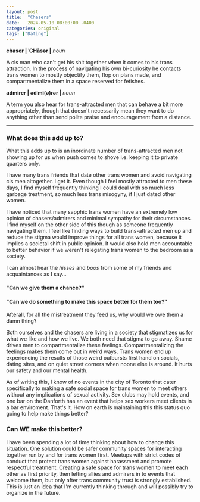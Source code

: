 ```yaml
---
layout: post
title:  "Chasers"
date:   2024-05-10 08:00:00 -0400
categories: original
tags: ["Dating"]
---
```

**chaser | ˈCHāsər |**
_noun_

A cis man who can't get his shit together when it comes to his trans attraction. In the process of navigating his own bi-curiosity he contacts trans women to mostly objectify them, flop on plans made, and compartmentalize them in a space reserved for fetishes.

**admirer | ədˈmī(ə)rər |**
_noun_

A term you also hear for trans-attracted men that can behave a bit more appropriately, though that doesn't necessarily mean they want to do anything other than send polite praise and encouragement from a distance.

---

### What does this add up to?

What this adds up to is an inordinate number of trans-attracted men not showing up for us when push comes to shove i.e. keeping it to private quarters only.

I have many trans friends that date other trans women and avoid navigating cis men altogether. I get it. Even though I feel mostly attracted to men these days, I find myself frequently thinking I could deal with so much less garbage treatment, so much less trans misogyny, if I just dated other women. 

I have noticed that many sapphic trans women have an extremely low opinion of chasers/admirers and minimal sympathy for their circumstances. I find myself on the other side of this though as someone frequently navigating them. I feel like finding ways to build trans-attracted men up and reduce the stigma would improve things for all trans women, because it implies a societal shift in public opinion. It would also hold men accountable to better behavior if we weren't relegating trans women to the bedroom as a society.

I can almost hear the _hisses_ and _boos_ from some of my friends and acquaintances as I say...
#### "Can we give them a chance?"
#### "Can we do something to make this space better for them too?"
Afterall, for all the mistreatment they feed us, why would we owe them a damn thing?

Both ourselves and the chasers are living in a society that stigmatizes us for what we like and how we live. We both need that stigma to go away. Shame drives men to compartmentalize these feelings. Compartmentalizing the feelings makes them come out in weird ways. Trans women end up experiencing the results of those weird outbursts first hand on socials, dating sites, and on quiet street corners when noone else is around. It hurts our safety and our mental health.

As of writing this, I know of no events in the city of Toronto that cater specifically to making a safe social space for trans women to meet others without any implications of sexual activity. Sex clubs may hold events, and one bar on the Danforth has an event that helps sex workers meet clients in a bar enviroment. That's it. How on earth is maintaining this this status quo going to help make things better?

### Can WE make this better?

I have been spending a lot of time thinking about how to change this situation. One solution could be safer community spaces for interacting together run by and for trans women first. Meetups with strict codes of conduct that protect trans women against harassment and promote respectful treatment. Creating a safe space for trans women to meet each other as first priority, then letting allies and admirers in to events that welcome them, but only after trans community trust is strongly established. This is just an idea that I'm currently thinking through and will possibly try to organize in the future.